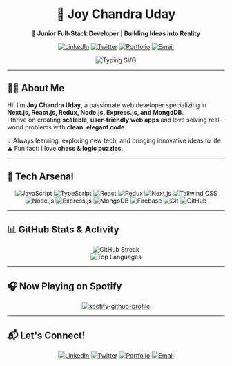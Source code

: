 <!-- Profile Header -->
<div align="center">
  
# 🌌 Joy Chandra Uday
**🚀 Junior Full-Stack Developer | Building Ideas into Reality**  

[![LinkedIn](https://img.shields.io/badge/-LinkedIn-0077B5?style=flat&logo=linkedin&logoColor=white)](https://www.linkedin.com/in/joychandrauday)
[![Twitter](https://img.shields.io/badge/-Twitter-1DA1F2?style=flat&logo=twitter&logoColor=white)](https://twitter.com/joychandrauday)
[![Portfolio](https://img.shields.io/badge/-Portfolio-4ade80?style=flat&logo=web&logoColor=white)](https://joychandrauday-nexus.vercel.app/)
[![Email](https://img.shields.io/badge/-Email-D14836?style=flat&logo=gmail&logoColor=white)](mailto:joychandraud@gmail.com)

<img src="https://readme-typing-svg.herokuapp.com?font=Fira+Code&size=22&pause=1000&color=58A6FF&width=550&lines=Transforming+Ideas+into+Reality+through+Code;Crafting+Modern+Full-Stack+Web+Apps;Passionate+About+Clean+UI+%26+UX" alt="Typing SVG" />

</div>

---

## 🧑‍💻 About Me
Hi! I’m **Joy Chandra Uday**, a passionate web developer specializing in **Next.js, React.js, Redux, Node.js, Express.js, and MongoDB**.  
I thrive on creating **scalable, user-friendly web apps** and love solving real-world problems with **clean, elegant code**.

💡 Always learning, exploring new tech, and bringing innovative ideas to life.  
♟ Fun fact: I love **chess & logic puzzles**.

---

## 🚀 Tech Arsenal
<div align="center">

![JavaScript](https://img.shields.io/badge/-JavaScript-F7DF1E?style=for-the-badge&logo=javascript&logoColor=black)
![TypeScript](https://img.shields.io/badge/-TypeScript-3178C6?style=for-the-badge&logo=typescript&logoColor=white)
![React](https://img.shields.io/badge/-React-20232A?style=for-the-badge&logo=react&logoColor=61DAFB)
![Redux](https://img.shields.io/badge/-Redux-764ABC?style=for-the-badge&logo=redux&logoColor=white)
![Next.js](https://img.shields.io/badge/-Next.js-000000?style=for-the-badge&logo=next.js&logoColor=white)
![Tailwind CSS](https://img.shields.io/badge/-Tailwind_CSS-38B2AC?style=for-the-badge&logo=tailwind-css&logoColor=white)
![Node.js](https://img.shields.io/badge/-Node.js-339933?style=for-the-badge&logo=node.js&logoColor=white)
![Express.js](https://img.shields.io/badge/-Express.js-000000?style=for-the-badge&logo=express&logoColor=white)
![MongoDB](https://img.shields.io/badge/-MongoDB-47A248?style=for-the-badge&logo=mongodb&logoColor=white)
![Firebase](https://img.shields.io/badge/-Firebase-FFCA28?style=for-the-badge&logo=firebase&logoColor=black)
![Git](https://img.shields.io/badge/-Git-F05032?style=for-the-badge&logo=git&logoColor=white)
![GitHub](https://img.shields.io/badge/-GitHub-181717?style=for-the-badge&logo=github&logoColor=white)

</div>

---

## 📊 GitHub Stats & Activity
<div align="center">

![GitHub Streak](https://github-readme-streak-stats.herokuapp.com/?user=joychandrauday&theme=radical&hide_border=true)  
![Top Languages](https://github-readme-stats.vercel.app/api/top-langs/?username=joychandrauday&layout=compact&theme=radical&hide_border=true)

</div>

---

## 🎧 Now Playing on Spotify
<div align="center">

[![spotify-github-profile](https://spotify-github-profile.vercel.app/api/view?uid=31q4l632w2x6hthlv5p2zjkmki7e&cover_image=true&theme=default&show_offline=false&background_color=121212&bar_color_cover=true)](https://spotify-github-profile.vercel.app/api/view?uid=31q4l632w2x6hthlv5p2zjkmki7e&redirect=true)


</div>

---

## 📬 Let's Connect!
<div align="center">

[![LinkedIn](https://img.shields.io/badge/-LinkedIn-0077B5?style=for-the-badge&logo=linkedin&logoColor=white)](https://www.linkedin.com/in/joychandrauday)
[![Twitter](https://img.shields.io/badge/-Twitter-1DA1F2?style=for-the-badge&logo=twitter&logoColor=white)](https://twitter.com/joychandrauday)
[![Portfolio](https://img.shields.io/badge/-Portfolio-4ade80?style=for-the-badge&logo=web&logoColor=white)](https://joychandrauday-nexus.vercel.app/)
[![Email](https://img.shields.io/badge/-Email-D14836?style=for-the-badge&logo=gmail&logoColor=white)](mailto:joychandraud@gmail.com)

</div>
